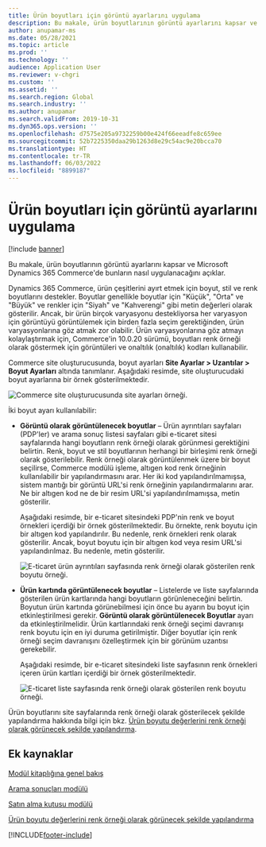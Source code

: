 ```yaml
---
title: Ürün boyutları için görüntü ayarlarını uygulama
description: Bu makale, ürün boyutlarının görüntü ayarlarını kapsar ve Microsoft Dynamics 365 Commerce'de bunların nasıl uygulanacağını açıklar.
author: anupamar-ms
ms.date: 05/28/2021
ms.topic: article
ms.prod: ''
ms.technology: ''
audience: Application User
ms.reviewer: v-chgri
ms.custom: ''
ms.assetid: ''
ms.search.region: Global
ms.search.industry: ''
ms.author: anupamar
ms.search.validFrom: 2019-10-31
ms.dyn365.ops.version: ''
ms.openlocfilehash: d7575e205a9732259b00e424f66eeadfe8c659ee
ms.sourcegitcommit: 52b7225350daa29b1263d8e29c54ac9e20bcca70
ms.translationtype: HT
ms.contentlocale: tr-TR
ms.lasthandoff: 06/03/2022
ms.locfileid: "8899187"
---
```

# <a name="apply-display-settings-for-product-dimensions"></a>Ürün boyutları için görüntü ayarlarını uygulama

[!include [banner](includes/banner.md)]


Bu makale, ürün boyutlarının görüntü ayarlarını kapsar ve Microsoft Dynamics 365 Commerce'de bunların nasıl uygulanacağını açıklar.

Dynamics 365 Commerce, ürün çeşitlerini ayırt etmek için boyut, stil ve renk boyutlarını destekler. Boyutlar genellikle boyutlar için "Küçük", "Orta" ve "Büyük" ve renkler için "Siyah" ve "Kahverengi" gibi metin değerleri olarak gösterilir. Ancak, bir ürün birçok varyasyonu destekliyorsa her varyasyon için görüntüyü görüntülemek için birden fazla seçim gerektiğinden, ürün varyasyonlarına göz atmak zor olabilir. Ürün varyasyonlarına göz atmayı kolaylaştırmak için, Commerce'in 10.0.20 sürümü, boyutları renk örneği olarak göstermek için görüntüleri ve onaltılık (onaltılık) kodları kullanabilir.

Commerce site oluşturucusunda, boyut ayarları **Site Ayarlar \> Uzantılar \> Boyut Ayarları** altında tanımlanır. Aşağıdaki resimde, site oluşturucudaki boyut ayarlarına bir örnek gösterilmektedir.

![Commerce site oluşturucusunda site ayarları örneği.](./dev-itpro/media/swatch_site_settings.PNG)

İki boyut ayarı kullanılabilir:

- **Görüntü olarak görüntülenecek boyutlar** – Ürün ayrıntıları sayfaları (PDP'ler) ve arama sonuç listesi sayfaları gibi e-ticaret sitesi sayfalarında hangi boyutların renk örneği olarak görünmesi gerektiğini belirtin. Renk, boyut ve stil boyutlarının herhangi bir birleşimi renk örneği olarak gösterilebilir. Renk örneği olarak görüntülenmek üzere bir boyut seçilirse, Commerce modülü işleme, altıgen kod renk örneğinin kullanılabilir bir yapılandırmasını arar. Her iki kod yapılandırılmamışsa, sistem mantığı bir görüntü URL'si renk örneğinin yapılandırmalarını arar. Ne bir altıgen kod ne de bir resim URL'si yapılandırılmamışsa, metin gösterilir.

    Aşağıdaki resimde, bir e-ticaret sitesindeki PDP'nin renk ve boyut örnekleri içerdiği bir örnek gösterilmektedir. Bu örnekte, renk boyutu için bir altıgen kod yapılandırılır. Bu nedenle, renk örnekleri renk olarak gösterilir. Ancak, boyut boyutu için bir altıgen kod veya resim URL'si yapılandırılmaz. Bu nedenle, metin gösterilir.

    ![E-ticaret ürün ayrıntıları sayfasında renk örneği olarak gösterilen renk boyutu örneği.](./dev-itpro/media/swatch_pdp.png)

- **Ürün kartında görüntülenecek boyutlar** – Listelerde ve liste sayfalarında gösterilen ürün kartlarında hangi boyutların görünleneceğini belirtin. Boyutun ürün kartında görünebilmesi için önce bu ayarın bu boyut için etkinleştirilmesi gerekir. **Görüntü olarak görüntülenecek Boyutlar** ayarı da etkinleştirilmelidir. Ürün kartlarındaki renk örneği seçimi davranışı renk boyutu için en iyi duruma getirilmiştir. Diğer boyutlar için renk örneği seçim davranışını özelleştirmek için bir görünüm uzantısı gerekebilir.

    Aşağıdaki resimde, bir e-ticaret sitesindeki liste sayfasının renk örnekleri içeren ürün kartları içerdiği bir örnek gösterilmektedir.

    ![E-ticaret liste sayfasında renk örneği olarak gösterilen renk boyutu örneği.](./dev-itpro/media/swatch_searchresults.PNG)

Ürün boyutlarını site sayfalarında renk örneği olarak gösterilecek şekilde yapılandırma hakkında bilgi için bkz. [Ürün boyutu değerlerini renk örneği olarak görünecek şekilde yapılandırma](./dev-itpro/dimensions-swatch.md).

## <a name="additional-resources"></a>Ek kaynaklar

[Modül kitaplığına genel bakış](starter-kit-overview.md)

[Arama sonuçları modülü](search-result-module.md)

[Satın alma kutusu modülü](add-buy-box.md)

[Ürün boyutu değerlerini renk örneği olarak görünecek şekilde yapılandırma](./dev-itpro/dimensions-swatch.md)

[!INCLUDE[footer-include](../includes/footer-banner.md)]
